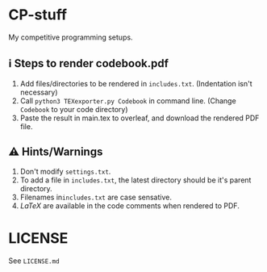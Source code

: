 # CP-stuff

My competitive programming setups.

## :information_source: Steps to render codebook.pdf

1. Add files/directories to be rendered in `includes.txt`. (Indentation isn't necessary)
2. Call `python3 TEXexporter.py Codebook` in command line. (Change `Codebook` to your code directory)
3. Paste the result in main.tex to overleaf, and download the rendered PDF file.

## :warning: Hints/Warnings

1. Don't modify `settings.txt`.
2. To add a file in `includes.txt`, the latest directory should be it's parent directory.
3. Filenames in`includes.txt` are case sensative.
4. $LaTeX$ are available in the code comments when rendered to PDF.

# LICENSE

See `LICENSE.md`
